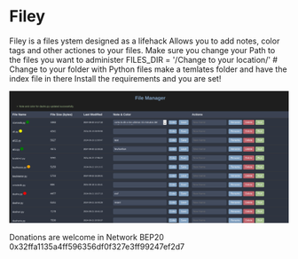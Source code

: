 # Filey

Filey is a files ystem designed as a lifehack
Allows you to add notes, color tags and other actiones to your files.
Make sure you change your Path to the files you want to administer
FILES_DIR = '/Change to your location/'  # Change to your folder with Python files
make a temlates folder and have the index file in there
Install the requirements and you are set!

![File system](filey.png)


Donations are welcome in Network BEP20 0x32ffa1135a4ff596356df0f327e3ff99247ef2d7
